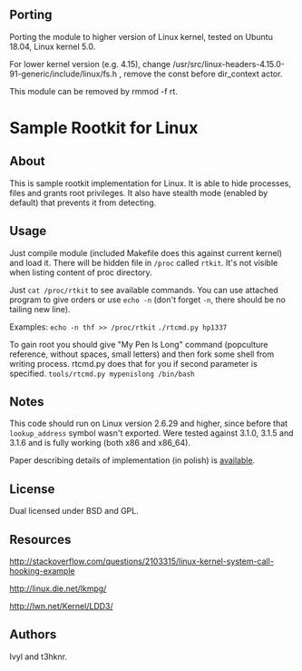 ## Porting
Porting the module to higher version of Linux kernel, tested on Ubuntu 18.04, Linux kernel 5.0.

For lower kernel version (e.g. 4.15), change /usr/src/linux-headers-4.15.0-91-generic/include/linux/fs.h , remove the const before dir_context actor.

This module can be removed by rmmod -f rt.

# Sample Rootkit for Linux
## About
This is sample rootkit implementation for Linux. It is able to hide processes, files and grants root privileges. It also have stealth mode (enabled by default) that prevents it from detecting.

## Usage
Just compile module (included Makefile does this against current kernel) and load it. There will be hidden file in `/proc` called `rtkit`. It's not visible when listing content of proc directory.

Just `cat /proc/rtkit` to see available commands. You can use attached program to give orders or use `echo -n` (don't forget `-n`, there should be no tailing new line).

Examples:
``echo -n thf >> /proc/rtkit``
``./rtcmd.py hp1337``

To gain root you should give "My Pen Is Long" command (popculture reference, without spaces, small letters) and then fork some shell from writing process. rtcmd.py does that for you if second parameter is specified.
``tools/rtcmd.py mypenislong /bin/bash``

## Notes
This code should run on Linux version 2.6.29 and higher, since before that `lookup_address` symbol wasn't exported. Were tested against 3.1.0, 3.1.5 and 3.1.6 and is fully working (both x86 and x86\_64).

Paper describing details of implementation (in polish) is [available](http://issuu.com/ivyl/docs/rootkit).
## License
Dual licensed under BSD and GPL.

## Resources
http://stackoverflow.com/questions/2103315/linux-kernel-system-call-hooking-example

http://linux.die.net/lkmpg/

http://lwn.net/Kernel/LDD3/

## Authors
Ivyl and t3hknr.
